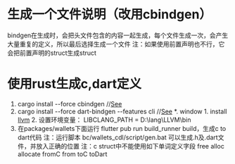 # 生成一个文件说明（改用cbindgen）
bindgen在生成时，会把头文件包含的内容一起生成，每个文件生成一次，会产生大量重复的定义，所以最后选择生成一个文件
注：如果使用前置声明也不行，它会把前置声明的struct生成struct

# 使用rust生成c,dart定义
1. cargo install --force cbindgen  //[See](https://github.com/eqrion/cbindgen/)
2. cargo install --force dart-bindgen --features cli  //[See](https://github.com/sunshine-protocol/dart-bindgen)
    *. window
        1. install [llvm](https://releases.llvm.org/)
        2. 设置环境变量： LIBCLANG_PATH = D:\lang\LLVM\bin
3. 在packages/wallets下面运行 flutter pub run build_runner build，生成c to dart代码 
注：运行脚本 bc/wallets_cdl/script/gen.bat 可以生成.h及.dart文件，并放入正确的位置
注：c struct中不能使用如下单词定义字段
   free alloc allocate  fromC from toC toDart